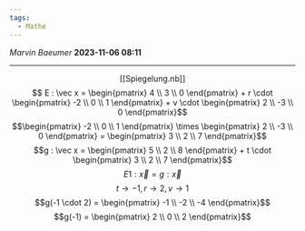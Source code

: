 ```yaml
---
tags:
  - Mathe
---
```

*Marvin Baeumer* **2023-11-06 08:11**

---
<span style="display:block;width:fit-content;margin:auto;">[[Spiegelung.nb]]</span> 
$$ E : \vec x = \begin{pmatrix} 4 \\ 3 \\ 0 \end{pmatrix} + r \cdot \begin{pmatrix} -2 \\ 0 \\ 1 \end{pmatrix} + v \cdot \begin{pmatrix} 2 \\ -3 \\ 0 \end{pmatrix}$$
$$\begin{pmatrix} -2 \\ 0 \\ 1 \end{pmatrix} \times \begin{pmatrix} 2 \\ -3  \\ 0 \end{pmatrix} = \begin{pmatrix} 3 \\ 2 \\ 7 \end{pmatrix}$$
$$g : \vec x = \begin{pmatrix} 5 \\ 2 \\ 8 \end{pmatrix} + t \cdot \begin{pmatrix} 3 \\ 2 \\ 7 \end{pmatrix}$$
$$E1 : \vec x = g : \vec x$$
$$t \rightarrow -1, r \rightarrow 2, v \rightarrow 1$$
$$g(-1 \cdot 2) = \begin{pmatrix} -1 \\ -2 \\ -4 \end{pmatrix}$$
$$g(-1) = \begin{pmatrix} 2 \\ 0 \\ 2 \end{pmatrix}$$